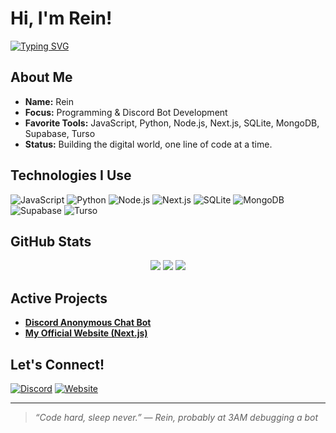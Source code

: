 # Hi, I'm Rein!

[![Typing SVG](https://readme-typing-svg.herokuapp.com?color=00F7FF&lines=Student+%7C+Web+%7C+Bot+Developer)](https://git.io/typing-svg)

## About Me
- **Name:** Rein
- **Focus:** Programming & Discord Bot Development
- **Favorite Tools:** JavaScript, Python, Node.js, Next.js, SQLite, MongoDB, Supabase, Turso
- **Status:** Building the digital world, one line of code at a time.

## Technologies I Use
![JavaScript](https://img.shields.io/badge/-JavaScript-black?style=flat-square&logo=javascript)
![Python](https://img.shields.io/badge/-Python-black?style=flat-square&logo=python)
![Node.js](https://img.shields.io/badge/-Node.js-black?style=flat-square&logo=node.js)
![Next.js](https://img.shields.io/badge/-Next.js-black?style=flat-square&logo=next.js)
![SQLite](https://img.shields.io/badge/-SQLite-black?style=flat-square&logo=sqlite)
![MongoDB](https://img.shields.io/badge/-MongoDB-black?style=flat-square&logo=mongodb)
![Supabase](https://img.shields.io/badge/-Supabase-black?style=flat-square&logo=supabase)
![Turso](https://img.shields.io/badge/-Turso-black?style=flat-square&logo=vitess)

## GitHub Stats
<p align="center">
  <img src="https://github-readme-stats.vercel.app/api?username=Noctisvan&show_icons=true&theme=tokyonight" />
  <img src="https://github-readme-streak-stats.herokuapp.com?user=Noctisvan&theme=tokyonight" />
  <img src="https://github-readme-stats.vercel.app/api/top-langs/?username=Noctisvan&layout=compact&theme=tokyonight" />
</p>

## Active Projects
- [**Discord Anonymous Chat Bot**](https://danilxlo.vercel.app)
- [**My Official Website (Next.js)**](https://whoiskal.zone.id)

## Let's Connect!
[![Discord](https://img.shields.io/badge/-Join%20my%20Discord-5865F2?style=flat-square&logo=discord&logoColor=white)](https://discord.gg/7dBxFQcfwZ)
[![Website](https://img.shields.io/badge/-Portfolio-black?style=flat-square&logo=web)](https://whoiskal.zone.id)

---

> *“Code hard, sleep never.” — Rein, probably at 3AM debugging a bot*
